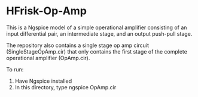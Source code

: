 # HFrisk-Op-Amp
This is a Ngspice model of a simple operational amplifier consisting of an input differential pair, an intermediate stage, and an output push-pull stage. 

The repository also contains a single stage op amp circuit (SingleStageOpAmp.cir) that only contains the first stage of the complete operational amplifier (OpAmp.cir). 

To run: 
1. Have Ngspice installed
2. In this directory, type ngspice OpAmp.cir